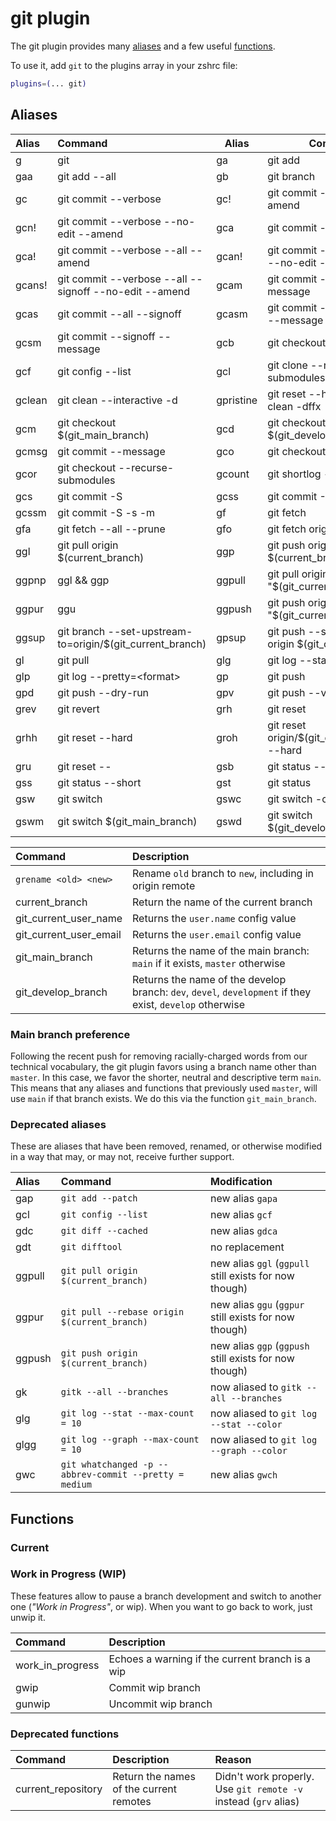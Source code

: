 # git plugin

The git plugin provides many [aliases](#aliases) and a few useful [functions](#functions).

To use it, add `git` to the plugins array in your zshrc file:

```zsh
plugins=(... git)
```

## Aliases

| Alias                | Command                                                                                                                                                                                  | Alias                                                                                                                                                                    | Command |
| :------------------- |:-----------------------------------------------------------------------------------------------------------------------------------------------------------------------------------------|--------------------------------------------------------------------------------------------------------------------------------------------------------------------------|---------|
| g                    | git                                                                                                                                                                                      | ga                                                                                                                                                                       | git add |
| gaa                  | git add --all                                                                                                                                                                            | gb                                                                                                                                                                       | git branch                                                                                                                                                                               |
| gc                   | git commit --verbose                                                                                                                                                                     | gc!                                                                                                                                                                      | git commit --verbose --amend                                                                                                                                                             |
| gcn!                 | git commit --verbose --no-edit --amend                                                                                                                                                   | gca                                                                                                                                                                      | git commit --verbose --all                                                                                                                                                               |
| gca!                 | git commit --verbose --all --amend                                                                                                                                                       | gcan!                                                                                                                                                                    | git commit --verbose --all --no-edit --amend                                                                                                                                             |
| gcans!               | git commit --verbose --all --signoff --no-edit --amend                                                                                                                                   | gcam                                                                                                                                                                     | git commit --all --message                                                                                                                                                               |
| gcas                 | git commit --all --signoff                                                                                                                                                               | gcasm                                                                                                                                                                    | git commit --all --signoff --message                                                                                                                                                     |
| gcsm                 | git commit --signoff --message                                                                                                                                                           | gcb                                                                                                                                                                      | git checkout -b                                                                                                                                                                          |
| gcf                  | git config --list                                                                                                                                                                        | gcl                                                                                                                                                                      | git clone --recurse-submodules                                                                                                                                                           |
| gclean               | git clean --interactive -d                                                                                                                                                               | gpristine                                                                                                                                                                | git reset --hard && git clean -dffx                                                                                                                                                      |
| gcm                  | git checkout $(git_main_branch)                                                                                                                                                          | gcd                                                                                                                                                                      | git checkout $(git_develop_branch)                                                                                                                                                       |
| gcmsg                | git commit --message                                                                                                                                                                     | gco                                                                                                                                                                      | git checkout                                                                                                                                                                             |
| gcor                 | git checkout --recurse-submodules                                                                                                                                                        | gcount                                                                                                                                                                   | git shortlog --summary -n                                                                                                                                                                |
| gcs                  | git commit -S                                                                                                                                                                            | gcss                                                                                                                                                                     | git commit -S -s                                                                                                                                                                         |
| gcssm                | git commit -S -s -m                                                                                                                                                                      | gf                                                                                                                                                                       | git fetch                                                                                                                                                                                |
| gfa                  | git fetch --all --prune                                                                                                                                                                  | gfo                  | git fetch origin                                                                                                                                                                         |
| ggl                  | git pull origin $(current_branch)                                                                                                                                                        | ggp                  | git push origin $(current_branch)                                                                                                                                                        |
| ggpnp                | ggl && ggp                                                                                                                                                                               | ggpull               | git pull origin "$(git_current_branch)"                                                                                                                                                  |
| ggpur                | ggu                                                                                                                                                                                      | ggpush               | git push origin "$(git_current_branch)"                                                                                                                                                  |
| ggsup                | git branch --set-upstream-to=origin/$(git_current_branch)                                                                                                                                | gpsup                | git push --set-upstream origin $(git_current_branch)                                                                                                                                     |
| gl                   | git pull                                                                                                                                                                                 | glg                  | git log --stat                                                                                                                                                                           |
| glp                  | git log --pretty=\<format\>                                                                                                                                                              | gp                   | git push                                                                                                                                                                                 |
| gpd                  | git push --dry-run                                                                                                                                                                       | gpv                  | git push --verbose                                                                                                                                                                       |
| grev                 | git revert                                                                                                                                                                               | grh                  | git reset                                                                                                                                                                                |
| grhh                 | git reset --hard                                                                                                                                                                         | groh                 | git reset origin/$(git_current_branch) --hard                                                                                                                                            |
| gru                  | git reset --                                                                                                                                                                             | gsb                  | git status --short -b                                                                                                                                                                    |
| gss                  | git status --short                                                                                                                                                                       | gst                  | git status                                                                                                                                                                               |
| gsw                  | git switch                                                                                                                                                                               | gswc                 | git switch -c                                                                                                                                                                            |
| gswm                 | git switch $(git_main_branch)                                                                                                                                                            | gswd                 | git switch $(git_develop_branch)                                                                                                                                                         |

| Command                | Description                                                                                              |
| :--------------------- | :------------------------------------------------------------------------------------------------------- |
| `grename <old> <new>`  | Rename `old` branch to `new`, including in origin remote                                                 |
| current_branch         | Return the name of the current branch                                                                    |
| git_current_user_name  | Returns the `user.name` config value                                                                     |
| git_current_user_email | Returns the `user.email` config value                                                                    |
| git_main_branch        | Returns the name of the main branch: `main` if it exists, `master` otherwise                             |
| git_develop_branch     | Returns the name of the develop branch: `dev`, `devel`, `development` if they exist, `develop` otherwise |


### Main branch preference

Following the recent push for removing racially-charged words from our technical vocabulary, the git plugin favors using
a branch name other than `master`. In this case, we favor the shorter, neutral and descriptive term `main`. This means
that any aliases and functions that previously used `master`, will use `main` if that branch exists. We do this via the
function `git_main_branch`.

### Deprecated aliases

These are aliases that have been removed, renamed, or otherwise modified in a way that may, or may not, receive further support.

| Alias  | Command                                                | Modification                                           |
| :----- | :----------------------------------------------------- | :----------------------------------------------------- |
| gap    | `git add --patch`                                      | new alias `gapa`                                       |
| gcl    | `git config --list`                                    | new alias `gcf`                                        |
| gdc    | `git diff --cached`                                    | new alias `gdca`                                       |
| gdt    | `git difftool`                                         | no replacement                                         |
| ggpull | `git pull origin $(current_branch)`                    | new alias `ggl` (`ggpull` still exists for now though) |
| ggpur  | `git pull --rebase origin $(current_branch)`           | new alias `ggu` (`ggpur` still exists for now though)  |
| ggpush | `git push origin $(current_branch)`                    | new alias `ggp` (`ggpush` still exists for now though) |
| gk     | `gitk --all --branches`                                | now aliased to `gitk --all --branches`                 |
| glg    | `git log --stat --max-count = 10`                      | now aliased to `git log --stat --color`                |
| glgg   | `git log --graph --max-count = 10`                     | now aliased to `git log --graph --color`               |
| gwc    | `git whatchanged -p --abbrev-commit --pretty = medium` | new alias `gwch`                                       |

## Functions

### Current

### Work in Progress (WIP)

These features allow to pause a branch development and switch to another one (_"Work in Progress"_,  or wip). When you want to go back to work, just unwip it.

| Command          | Description                                     |
| :--------------- | :---------------------------------------------- |
| work_in_progress | Echoes a warning if the current branch is a wip |
| gwip             | Commit wip branch                               |
| gunwip           | Uncommit wip branch                             |

### Deprecated functions

| Command            | Description                             | Reason                                                          |
| :----------------- | :-------------------------------------- | :-------------------------------------------------------------- |
| current_repository | Return the names of the current remotes | Didn't work properly. Use `git remote -v` instead (`grv` alias) |
